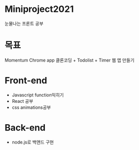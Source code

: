 # Miniproject2021
눈물나는 프론트 공부

# 목표
Momentum Chrome app 클론코딩 + Todolist + Timer 웹 앱 만들기

# Front-end
- Javascript function익히기
- React 공부
- css animations공부


# Back-end
- node.js로 백앤드 구현
